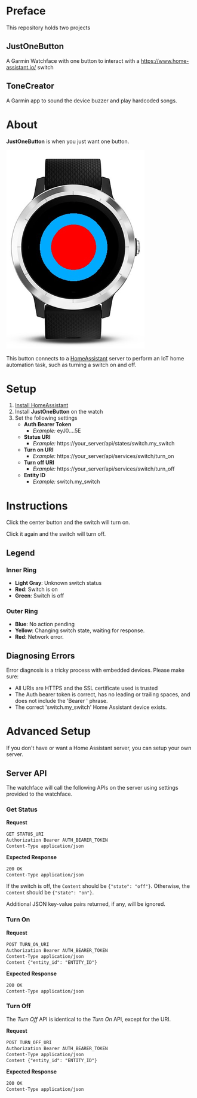 # Preface
This repository holds two projects

## JustOneButton
A Garmin Watchface with one button to interact with a https://www.home-assistant.io/ switch

## ToneCreator
A Garmin app to sound the device buzzer and play hardcoded songs.

# About
**JustOneButton** is when you just want one button.

![image of app](./Demo.jpg)

This button connects to a [HomeAssistant](https://www.home-assistant.io/) server to
perform an IoT home automation task, such as turning a switch on and off.

# Setup
1. [Install HomeAssistant](./HomeAssistantSetup.md) 
2. Install **JustOneButton** on the watch
3. Set the following settings
   * **Auth Bearer Token**
     - *Example:* eyJ0....5E
   * **Status URI**
     - *Example:* https://your_server/api/states/switch.my_switch
   * **Turn on URI**
     - *Example:* https://your_server/api/services/switch/turn_on
   * **Turn off URI**
     - *Example:* https://your_server/api/services/switch/turn_off
   * **Entity ID**
     - *Example:* switch.my_switch

# Instructions
Click the center button and the switch will turn on.

Click it again and the switch will turn off.

## Legend
### Inner Ring
* **Light Gray**: Unknown switch status
* **Red**: Switch is on
* **Green**: Switch is off

### Outer Ring
* **Blue**: No action pending
* **Yellow**: Changing switch state, waiting for response.
* **Red**: Network error. 

## Diagnosing Errors
Error diagnosis is a tricky process with embedded devices. Please make sure:
- All URIs are HTTPS and the SSL certificate used is trusted
- The Auth bearer token is correct, has no leading or trailing spaces, and does not include the 'Bearer ' phrase.
- The correct 'switch.my_switch' Home Assistant device exists.

# Advanced Setup
If you don't have or want a Home Assistant server, you can setup your own server.

## Server API
The watchface will call the following APIs on the server using settings provided to the watchface.

### Get Status
**Request**
```
GET STATUS_URI
Authorization Bearer AUTH_BEARER_TOKEN
Content-Type application/json
```
**Expected Response**
```
200 OK
Content-Type application/json
```

If the switch is off, the ```Content``` should be ```{"state": "off"}```. Otherwise, the ```Content``` should be ```{"state": "on"}```.

Additional JSON key-value pairs returned, if any, will be ignored.

### Turn On
**Request**
```
POST TURN_ON_URI
Authorization Bearer AUTH_BEARER_TOKEN
Content-Type application/json
Content {"entity_id": "ENTITY_ID"}
```
**Expected Response**
```
200 OK
Content-Type application/json
```

### Turn Off
The *Turn Off* API is identical to the *Turn On* API, except for the URI.

**Request**
```
POST TURN_OFF_URI
Authorization Bearer AUTH_BEARER_TOKEN
Content-Type application/json
Content {"entity_id": "ENTITY_ID"}
```
**Expected Response**
```
200 OK
Content-Type application/json
```


